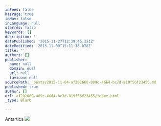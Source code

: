 ```yaml
---
inFeed: false
hasPage: true
inNav: false
inLanguage: null
starred: false
keywords: []
description: ''
datePublished: '2015-11-27T12:39:45.121Z'
dateModified: '2015-11-09T15:11:38.078Z'
title: ''
authors: []
publisher:
  name: null
  domain: null
  url: null
  favicon: null
sourcePath: _posts/2015-11-04-af202660-009c-4664-bc7d-819f56f23455.md
published: true
author: []
url: af202660-009c-4664-bc7d-819f56f23455/index.html
_type: Blurb

---
```

Antartica
![](https://the-grid-user-content.s3-us-west-2.amazonaws.com/bd6d530d-ca11-4b6f-95c2-a2e9895e0c84.jpg)